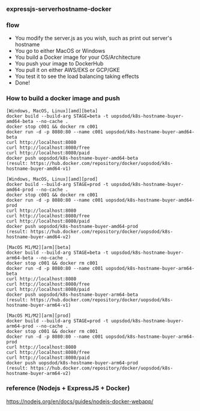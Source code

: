 ### expressjs-serverhostname-docker

### flow

- You modify the server.js as you wish, such as print out server's hostname
- You go to either MacOS or Windows
- You build a Docker image for your OS/Architecture
- You push your image to DockerHub 
- You pull it on either AWS/EKS or GCP/GKE 
- You test it to see the load balancing taking effects
- Done!

### How to build a docker image and push 

```
[Windows, MacOS, Linux][amd][beta]
docker build --build-arg STAGE=beta -t uopsdod/k8s-hostname-buyer-amd64-beta --no-cache .
docker stop c001 && docker rm c001
docker run -d -p 8080:80 --name c001 uopsdod/k8s-hostname-buyer-amd64-beta
curl http://localhost:8080
curl http://localhost:8080/free
curl http://localhost:8080/paid
docker push uopsdod/k8s-hostname-buyer-amd64-beta
(result: https://hub.docker.com/repository/docker/uopsdod/k8s-hostname-buyer-amd64-v1)
```

```
[Windows, MacOS, Linux][amd][prod]
docker build --build-arg STAGE=prod -t uopsdod/k8s-hostname-buyer-amd64-prod --no-cache .
docker stop c001 && docker rm c001
docker run -d -p 8080:80 --name c001 uopsdod/k8s-hostname-buyer-amd64-prod
curl http://localhost:8080
curl http://localhost:8080/free
curl http://localhost:8080/paid
docker push uopsdod/k8s-hostname-buyer-amd64-prod
(result: https://hub.docker.com/repository/docker/uopsdod/k8s-hostname-buyer-amd64-v2)
```

```
[MacOS M1/M2][arm][beta]
docker build --build-arg STAGE=beta -t uopsdod/k8s-hostname-buyer-arm64-beta --no-cache .
docker stop c001 && docker rm c001
docker run -d -p 8080:80 --name c001 uopsdod/k8s-hostname-buyer-arm64-beta
curl http://localhost:8080
curl http://localhost:8080/free
curl http://localhost:8080/paid
docker push uopsdod/k8s-hostname-buyer-arm64-beta
(result: https://hub.docker.com/repository/docker/uopsdod/k8s-hostname-buyer-arm64-v1)
```

```
[MacOS M1/M2][arm][prod]
docker build --build-arg STAGE=prod -t uopsdod/k8s-hostname-buyer-arm64-prod --no-cache .
docker stop c001 && docker rm c001
docker run -d -p 8080:80 --name c001 uopsdod/k8s-hostname-buyer-arm64-prod
curl http://localhost:8080
curl http://localhost:8080/free
curl http://localhost:8080/paid
docker push uopsdod/k8s-hostname-buyer-arm64-prod
(result: https://hub.docker.com/repository/docker/uopsdod/k8s-hostname-buyer-arm64-v2)
```

### reference (Nodejs + ExpressJS + Docker)
https://nodejs.org/en/docs/guides/nodejs-docker-webapp/
